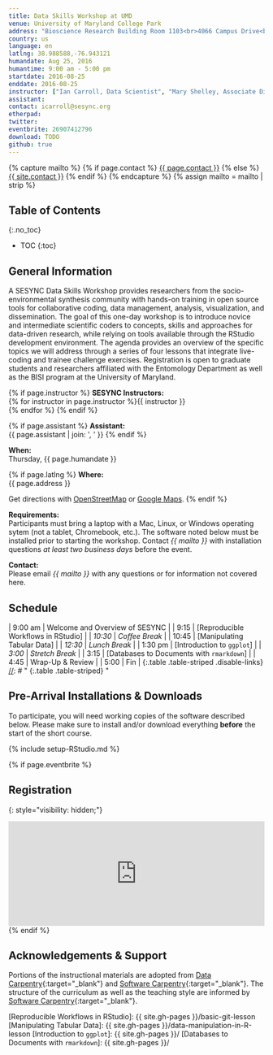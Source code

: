 ```yaml
---
title: Data Skills Workshop at UMD
venue: University of Maryland College Park
address: "Bioscience Research Building Room 1103<br>4066 Campus Drive<br>College Park, MD 20742"
country: us
language: en
latlng: 38.988588,-76.943121
humandate: Aug 25, 2016
humantime: 9:00 am - 5:00 pm
startdate: 2016-08-25
enddate: 2016-08-25
instructor: ["Ian Carroll, Data Scientist", "Mary Shelley, Associate Director of Synthesis", "Mike Smorul, Associate Director of Cyberinfrastructure"]
assistant:
contact: icarroll@sesync.org
etherpad:
twitter:
eventbrite: 26907412796
download: TODO
github: true
---
```


[//]: # " Capture additional variables. "

{% capture mailto %}
{% if page.contact %}
  <a href='mailto:{{page.contact}}'>{{ page.contact }}</a>
{% else %}
  <a href='mailto:{{site.contact}}'>{{ site.contact }}</a>
{% endif %}
{% endcapture %}
{% assign mailto = mailto | strip %}

[//]: # " Edit the values in the parameter block above to be appropriate for your bootcamp. "
[//]: # " Please use three-letter month names for the 'humandate' field. "

## Table of Contents
{:.no_toc}

* TOC
{:toc}

## General Information

A SESYNC Data Skills Workshop provides researchers from the socio-environmental synthesis community with hands-on training in open source tools for collaborative coding, data management, analysis, visualization, and dissemination.
The goal of this one-day workshop is to introduce novice and intermediate scientific coders to concepts, skills and approaches for data-driven research, while relying on tools available through the RStudio development environment.
The agenda provides an overview of the specific topics we will address through a series of four lessons that integrate live-coding and trainee challenge exercises.
Registration is open to graduate students and researchers affiliated with the Entomology Department as well as the BISI program at the University of Maryland.

[//]: # " This block displays the instructors' names if they are available. "

{% if page.instructor %}
**SESYNC Instructors:**  
{% for instructor in page.instructor %}{{ instructor }}  
{% endfor %}
{% endif %}

{% if page.assistant %}
**Assistant:**  
{{ page.assistant | join: ', ' }}
{% endif %}

[//]: # " Modify this block to reflect the target audience for your bootcamp. "
[//]: # " In particular, if it is only open to people from a particular institution, "
[//]: # " or if specialized prerequisite knowledge is required, please mention that. "

**When:**  
Thursday, {{ page.humandate }}

[//]: # " This block displays the address and links to a map showing directions. "
{% if page.latlng %}
**Where:**  
{{ page.address }}
  
Get directions with
<a href="//www.openstreetmap.org/?mlat={{ page.latlng | replace:',','&mlon=' }}&zoom=16">OpenStreetMap</a> or
<a href="//maps.google.com/maps?q={{ page.latlng }}">Google Maps</a>.
{% endif %}

[//]: # " Modify the block below if there are any special requirements. "

**Requirements:**  
Participants must bring a laptop with a Mac, Linux, or Windows operating sytem (not a tablet, Chromebook, etc.). The software noted below must be installed prior to starting the workshop. Contact *{{ mailto }}* with installation questions *at least two business days* before the event.

[//]: # " The following block automatically inserts a contact email address if one has been specified for the page. "
[//]: # " If one hasn't, this block inserts the generic contact address for Software Carpentry. "

**Contact:**  
Please email *{{ mailto }}* with any questions or for information not covered here.

[//]: # " Edit this block to show the syllabus and schedule for your bootcamp. "

## Schedule

[//]: # " too early? allow pre-event install time? "
[//]: # " Motivate utility of R before version control? Or is GitHub sexy enough? "

| 9:00 am | Welcome and Overview of SESYNC            |
|    9:15 | [Reproducible Workflows in RStudio]       |
| *10:30* | *Coffee Break*                            |
|   10:45 | [Manipulating Tabular Data]               |
| *12:30* | *Lunch Break*                             |
| 1:30 pm | [Introduction to `ggplot`]                |
|  *3:00* | *Stretch Break*                           |
|    3:15 | [Databases to Documents with `rmarkdown`] |
|    4:45 | Wrap-Up & Review                          |
|    5:00 | Fin                                       |
{:.table .table-striped .disable-links}
[//]: # " {:.table .table-striped} "

[//]: # " Edit the setup instructions in _includes/setup.html to reflect your bootcamp. "
[//]: # " (In particular, most bootcamps teach either Python or R, not both.) "

## Pre-Arrival Installations & Downloads

To participate, you will need working copies of the software described below.
Please make sure to install and/or download everything **before** the start of the short course.

{% include setup-RStudio.md %}

{% if page.eventbrite %}
## Registration
{: style="visibility: hidden;"}

<iframe src="https://www.eventbrite.com/tickets-external?eid={{ page.eventbrite }}&ref=etckt" frameborder="0" width="100%" height="206px" scrolling="auto"></iframe>
{% endif %}

## Acknowledgements & Support
Portions of the instructional materials are adopted from [Data Carpentry](http://www.datacarpentry.org){:target="_blank"} and [Software Carpentry](http://software-carpentry.org){:target="_blank"}.
The structure of the curriculum as well as the teaching style are informed by [Software Carpentry](http://software-carpentry.org){:target="_blank"}.

[//]: # " Links by Reference "

[Reproducible Workflows in RStudio]: {{ site.gh-pages }}/basic-git-lesson
[Manipulating Tabular Data]: {{ site.gh-pages }}/data-manipulation-in-R-lesson
[Introduction to `ggplot`]: {{ site.gh-pages }}/
[Databases to Documents with `rmarkdown`]: {{ site.gh-pages }}/
